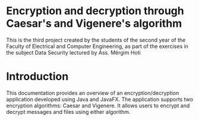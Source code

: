 # Encryption and decryption through Caesar's and Vigenere's algorithm

This is the third project created by the students of the second year of the Faculty of Electrical and Computer Engineering, as part of the exercises in the subject Data Security lectured by Ass. Mërgim Hoti

# Introduction
This documentation provides an overview of an encryption/decryption application developed using Java and JavaFX. The application supports two encryption algorithms: Caesar and Vigenere. It allows users to encrypt and decrypt messages and files using either algorithm.
